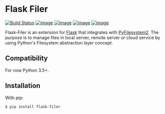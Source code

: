 Flask Filer
===========
[![Build Status](https://img.shields.io/travis/BbsonLin/flask-filer.svg?style=flat-square)](https://travis-ci.org/BbsonLin/flask-filer)
[![image](https://img.shields.io/pypi/v/flask-filer.svg?style=flat-square)](https://pypi.org/project/flask-filer/)
[![image](https://img.shields.io/pypi/status/flask-filer.svg?style=flat-square)](https://pypi.org/project/flask-filer/)
[![image](https://img.shields.io/pypi/l/flask-filer.svg?style=flat-square)](https://pypi.org/project/flask-filer/)
[![image](https://img.shields.io/pypi/pyversions/flask-filer.svg?style=flat-square)](https://pypi.org/project/flask-filer/)


Flask-Filer is an extension for [Flask](http://flask.pocoo.org/) that integrates with [PyFilesystem2](https://www.pyfilesystem.org/). The purpose is to manage files in local server, remote server or cloud service by using Python's Filesystem abstraction layer concept.

Compatibility
-------------

For now Python 3.5+.

Installation
------------

With pip:
```
$ pip install flask-filer
```
